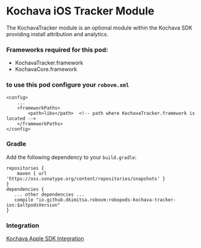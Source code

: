 # Kochava iOS Tracker Module

The KochavaTracker module is an optional module within the Kochava SDK providing install attribution and analytics.

### Frameworks required for this pod:
* KochavaTracker.framework
* KochavaCore.framework

### to use this pod configure your `robovm.xml`

```
<config>
    ...
    <frameworkPaths>
        <path>libs</path>  <!-- path where KochavaTracker.framework is located -->
    </frameworkPaths>
</config>
```

### Gradle

Add the following dependency to your `build.gradle`:

```
repositories {
    maven { url 'https://oss.sonatype.org/content/repositories/snapshots' }
}
dependencies {
   ... other dependencies ...
   compile "io.github.dkimitsa.robovm:robopods-kochava-tracker-ios:$altpodsVersion"
}
```

### Integration

[Kochava Apple SDK Integration](https://support.kochava.com/sdk-integration/sdk-kochavatracker-ios)
